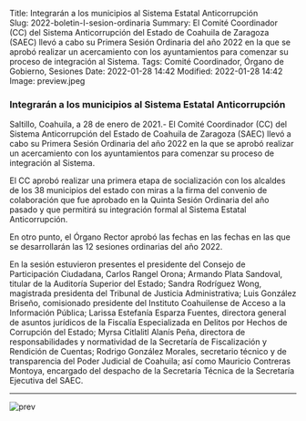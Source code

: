 Title: Integrarán a los municipios al Sistema Estatal Anticorrupción  
Slug: 2022-boletin-I-sesion-ordinaria
Summary: El Comité Coordinador (CC) del Sistema Anticorrupción del Estado de Coahuila de Zaragoza (SAEC) llevó a cabo su Primera Sesión Ordinaria del año 2022 en la que se aprobó realizar un acercamiento con los ayuntamientos para comenzar su proceso de integración al Sistema.
Tags: Comité Coordinador, Órgano de Gobierno, Sesiones
Date: 2022-01-28 14:42
Modified: 2022-01-28 14:42
Image: preview.jpeg



### Integrarán a los municipios al Sistema Estatal Anticorrupción 
 
Saltillo, Coahuila, a 28 de enero de 2021.- El Comité Coordinador (CC) del Sistema Anticorrupción del Estado de Coahuila de Zaragoza (SAEC) llevó a cabo su Primera Sesión Ordinaria del año 2022 en la que se aprobó realizar un acercamiento con los ayuntamientos para comenzar su proceso de integración al Sistema.

El CC aprobó realizar una primera etapa de socialización con los alcaldes de los 38 municipios del estado con miras a la firma del convenio de colaboración que fue 
aprobado en la Quinta Sesión Ordinaria del año pasado y que permitirá su integración formal al Sistema Estatal Anticorrupción. 

En otro punto, el Órgano Rector aprobó las fechas en las fechas en las que se desarrollarán las 12 sesiones ordinarias del año 2022.

En la sesión estuvieron presentes el presidente del Consejo de Participación Ciudadana, Carlos Rangel Orona; Armando Plata Sandoval, titular de la Auditoría Superior del Estado; Sandra Rodríguez Wong, magistrada presidenta del Tribunal de Justicia Administrativa; Luis González Briseño, comisionado presidente del Instituto  Coahuilense de Acceso a la Información Pública; Larissa Estefanía Esparza Fuentes, directora general de asuntos jurídicos de la Fiscalía Especializada en Delitos por Hechos de Corrupción del Estado; Myrsa Citlalitl Alanís Peña, directora de responsabilidades y normatividad de la Secretaría de Fiscalización y Rendición de Cuentas; Rodrigo González Morales, secretario técnico y de transparencia del Poder Judicial de Coahuila; así como Mauricio Contreras Montoya, encargado del despacho de la Secretaría Técnica de la Secretaría Ejecutiva del SAEC.


***
<img class="img-fluid" src="preview.jpeg" alt="prev">